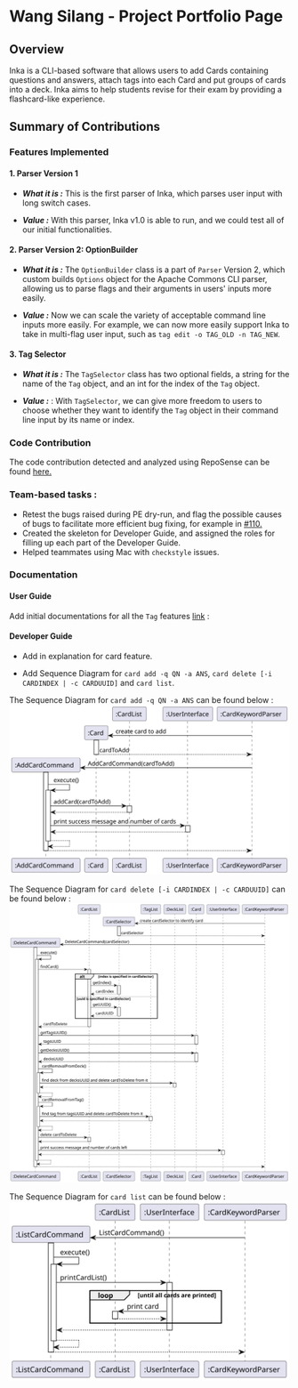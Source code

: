 # Wang Silang - Project Portfolio Page

## Overview

Inka is a CLI-based software that allows users to add Cards containing questions and answers, attach tags into each Card
and put groups of cards into a deck. Inka aims to help students revise for their exam by providing a flashcard-like
experience.

## Summary of Contributions

### Features Implemented

#### 1. Parser Version 1

- ***What it is :***
  This is the first parser of Inka, which parses user input with long switch cases.

- ***Value :***
  With this parser, Inka v1.0 is able to run, and we could test all of our initial functionalities.

#### 2. Parser Version 2: OptionBuilder

- ***What it is :***
  The `OptionBuilder` class is a part of `Parser` Version 2, which custom builds `Options` object for the Apache Commons CLI parser,
  allowing us to parse flags and their arguments in users' inputs more easily.

- ***Value :***
  Now we can scale the variety of acceptable command line inputs more easily. For example, we can now more easily support Inka to
  take in multi-flag user input, such as `tag edit -o TAG_OLD -n TAG_NEW`.

#### 3. Tag Selector

- ***What it is :***
  The `TagSelector` class has two optional fields, a string for the name of the `Tag` object, and an int for the index of the `Tag`
  object.

- ***Value :*** :
  With `TagSelector`, we can give more freedom to users to choose whether they want to identify the `Tag` object in their command line
  input by its name or index.

### Code Contribution

The code contribution detected and analyzed using RepoSense can be
found [here.](https://nus-cs2113-ay2223s2.github.io/tp-dashboard/?search=Wang&sort=groupTitle&sortWithin=title&timeframe=commit&mergegroup=&groupSelect=groupByRepos&breakdown=true&checkedFileTypes=docs~test-code~other~functional-code&since=2023-02-17&tabOpen=true&tabType=authorship&tabAuthor=JangusRoundstone&tabRepo=AY2223S2-CS2113-F10-1%2Ftp%5Bmaster%5D&authorshipIsMergeGroup=false&authorshipFileTypes=docs~test-code~functional-code&authorshipIsBinaryFileTypeChecked=false&authorshipIsIgnoredFilesChecked=false)

### Team-based tasks :

- Retest the bugs raised during PE dry-run, and flag the possible causes of bugs to facilitate more efficient bug fixing, for example in
  [#110.](https://github.com/AY2223S2-CS2113-F10-1/tp/issues/110)
- Created the skeleton for Developer Guide, and assigned the roles for filling up each part of the Developer Guide.
- Helped teammates using Mac with `checkstyle` issues.

### Documentation

#### User Guide

Add initial documentations for all the `Tag` features [link](https://github.com/AY2223S2-CS2113-F10-1/tp/pull/91/files) :

#### Developer Guide

- Add in explanation for card feature.

- Add Sequence Diagram for `card add -q QN -a ANS`, `card delete [-i CARDINDEX | -c CARDUUID]` and `card list`.

The Sequence Diagram for `card add -q QN -a ANS` can be found below :
![Card Add Sequence Diagram](../img/CardAddSequence.svg)

The Sequence Diagram for `card delete [-i CARDINDEX | -c CARDUUID]` can be found below :
![Card Delete Sequence Diagram](../img/CardDeleteSequence.svg)

The Sequence Diagram for `card list` can be found below :
![Card List Sequence Diagram](../img/CardListSequence.svg)







